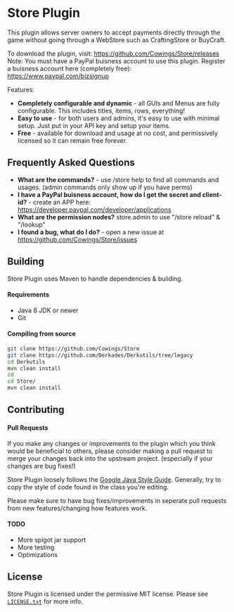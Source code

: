# Store Plugin
This plugin allows server owners to accept payments directly through the game without going through a WebStore such as CraftingStore or BuyCraft.

To download the plugin, visit: https://github.com/Cowings/Store/releases
Note: You must have a PayPal buisness account to use this plugin. Register a buisness account here (completely free): https://www.paypal.com/bizsignup

Features:
* **Completely configurable and dynamic** - all GUIs and Menus are fully configurable. This includes titles, items, rows, everything!
* **Easy to use** - for both users and admins, it's easy to use with minimal setup. Just put in your API key and setup your items.
* **Free** - available for download and usage at no cost, and permissively licensed so it can remain free forever.

## Frequently Asked Questions
* **What are the commands?** - use /store help to find all commands and usages. (admin commands only show up if you have perms)
* **I have a PayPal buisness account, how do I get the secret and client-id?** - create an APP here: https://developer.paypal.com/developer/applications
* **What are the permission nodes?** store.admin to use "/store reload" & "/lookup"
* **I found a bug, what do I do?** - open a new issue at https://github.com/Cowings/Store/issues

## Building
Store Plugin uses Maven to handle dependencies & building.

#### Requirements
* Java 8 JDK or newer
* Git

#### Compiling from source
```sh
git clone https://github.com/Cowings/Store
git clone https://github.com/Derkades/Derkutils/tree/legacy
cd Derkutils
mvn clean install
cd
cd Store/
mvn clean install
```

## Contributing
#### Pull Requests
If you make any changes or improvements to the plugin which you think would be beneficial to others, please consider making a pull request to merge your changes back into the upstream project. (especially if your changes are bug fixes!)

Store Plugin loosely follows the [Google Java Style Guide](https://google.github.io/styleguide/javaguide.html). Generally, try to copy the style of code found in the class you're editing. 

Please make sure to have bug fixes/improvements in seperate pull requests from new features/changing how features work.

#### TODO
* More spigot jar support
* More testing
* Optimizations

## License
Store Plugin is licensed under the permissive MIT license. Please see [`LICENSE.txt`](https://github.com/Cowings/Store/blob/master/LICENSE.txt) for more info.
